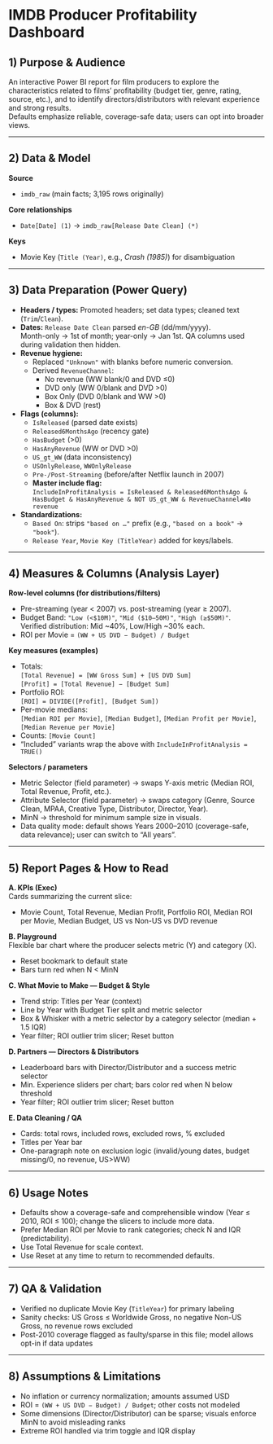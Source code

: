 # IMDB Producer Profitability Dashboard

## 1) Purpose & Audience
An interactive Power BI report for film producers to explore the characteristics related to films’ profitability (budget tier, genre, rating, source, etc.), and to identify directors/distributors with relevant experience and strong results.  
Defaults emphasize reliable, coverage-safe data; users can opt into broader views.

---

## 2) Data & Model
**Source**
- `imdb_raw` (main facts; 3,195 rows originally)

**Core relationships**
- `Date[Date] (1)` → `imdb_raw[Release Date Clean] (*)`

**Keys**
- Movie Key (`Title (Year)`, e.g., *Crash (1985)*) for disambiguation

---

## 3) Data Preparation (Power Query)
- **Headers / types:** Promoted headers; set data types; cleaned text (`Trim`/`Clean`).
- **Dates:** `Release Date Clean` parsed *en-GB* (dd/mm/yyyy).  
  Month-only → 1st of month; year-only → Jan 1st. QA columns used during validation then hidden.
- **Revenue hygiene:**
  - Replaced `"Unknown"` with blanks before numeric conversion.
  - Derived `RevenueChannel`:  
    - No revenue (WW blank/0 and DVD ≤0)  
    - DVD only (WW 0/blank and DVD >0)  
    - Box Only (DVD 0/blank and WW >0)  
    - Box & DVD (rest)
- **Flags (columns):**
  - `IsReleased` (parsed date exists)  
  - `Released6MonthsAgo` (recency gate)  
  - `HasBudget` (>0)  
  - `HasAnyRevenue` (WW or DVD >0)  
  - `US_gt_WW` (data inconsistency)  
  - `USOnlyRelease`, `WWOnlyRelease`  
  - `Pre-/Post-Streaming` (before/after Netflix launch in 2007)  
  - **Master include flag:**  
    `IncludeInProfitAnalysis = IsReleased & Released6MonthsAgo & HasBudget & HasAnyRevenue & NOT US_gt_WW & RevenueChannel≠No revenue`
- **Standardizations:**
  - `Based On`: strips `"based on …"` prefix (e.g., `"based on a book"` → `"book"`).  
  - `Release Year`, `Movie Key (TitleYear)` added for keys/labels.

---

## 4) Measures & Columns (Analysis Layer)
**Row-level columns (for distributions/filters)**
- Pre-streaming (year < 2007) vs. post-streaming (year ≥ 2007).  
- Budget Band: `"Low (<$10M)"`, `"Mid ($10–50M)"`, `"High (≥$50M)"`.  
  Verified distribution: Mid ~40%, Low/High ~30% each.  
- ROI per Movie = `(WW + US DVD − Budget) / Budget`

**Key measures (examples)**
- Totals:  
  `[Total Revenue] = [WW Gross Sum] + [US DVD Sum]`  
  `[Profit] = [Total Revenue] − [Budget Sum]`
- Portfolio ROI:  
  `[ROI] = DIVIDE([Profit], [Budget Sum])`
- Per-movie medians:  
  `[Median ROI per Movie]`, `[Median Budget]`, `[Median Profit per Movie]`, `[Median Revenue per Movie]`
- Counts: `[Movie Count]`
- “Included” variants wrap the above with `IncludeInProfitAnalysis = TRUE()`

**Selectors / parameters**
- Metric Selector (field parameter) → swaps Y-axis metric (Median ROI, Total Revenue, Profit, etc.).  
- Attribute Selector (field parameter) → swaps category (Genre, Source Clean, MPAA, Creative Type, Distributor, Director, Year).  
- MinN → threshold for minimum sample size in visuals.  
- Data quality mode: default shows Years 2000–2010 (coverage-safe, data relevance); user can switch to “All years”.

---

## 5) Report Pages & How to Read
**A. KPIs (Exec)**  
Cards summarizing the current slice:
- Movie Count, Total Revenue, Median Profit, Portfolio ROI, Median ROI per Movie, Median Budget, US vs Non-US vs DVD revenue

**B. Playground**  
Flexible bar chart where the producer selects metric (Y) and category (X).
- Reset bookmark to default state
- Bars turn red when N < MinN

**C. What Movie to Make — Budget & Style**
- Trend strip: Titles per Year (context)
- Line by Year with Budget Tier split and metric selector
- Box & Whisker with a metric selector by a category selector (median + 1.5 IQR)
- Year filter; ROI outlier trim slicer; Reset button

**D. Partners — Directors & Distributors**
- Leaderboard bars with Director/Distributor and a success metric selector
- Min. Experience sliders per chart; bars color red when N below threshold
- Year filter; ROI outlier trim slicer; Reset button

**E. Data Cleaning / QA**
- Cards: total rows, included rows, excluded rows, % excluded
- Titles per Year bar
- One-paragraph note on exclusion logic (invalid/young dates, budget missing/0, no revenue, US>WW)

---

## 6) Usage Notes
- Defaults show a coverage-safe and comprehensible window (Year ≤ 2010, ROI ≤ 100); change the slicers to include more data.  
- Prefer Median ROI per Movie to rank categories; check N and IQR (predictability).  
- Use Total Revenue for scale context.  
- Use Reset at any time to return to recommended defaults.

---

## 7) QA & Validation
- Verified no duplicate Movie Key (`TitleYear`) for primary labeling  
- Sanity checks: US Gross ≤ Worldwide Gross, no negative Non-US Gross, no revenue rows excluded  
- Post-2010 coverage flagged as faulty/sparse in this file; model allows opt-in if data updates

---

## 8) Assumptions & Limitations
- No inflation or currency normalization; amounts assumed USD  
- ROI = `(WW + US DVD − Budget) / Budget`; other costs not modeled  
- Some dimensions (Director/Distributor) can be sparse; visuals enforce MinN to avoid misleading ranks  
- Extreme ROI handled via trim toggle and IQR display


